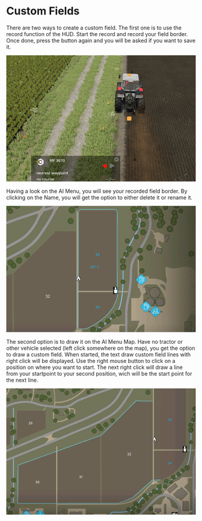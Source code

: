 # Custom Fields


There are two ways to create a custom field.
The first one is to use the record function of the HUD.
Start the record and record your field border.
Once done, press the button again and you will be asked if you want to save it.


![Image](/translation_data/recordcustomhelp_0_0_765_510.png)


Having a look on the AI Menu, you will see your recorded field border.
By clicking on the Name, you will get the option to either delete it or rename it.


![Image](/translation_data/donecustomhelp_0_0_765_510.png)


The second option is to draw it on the AI Menu Map.
Have no tractor or other vehicle selected (left click somewhere on the map), you get the option to draw a custom field.
When started, the text draw custom field lines with right click will be displayed.
Use the right mouse button to click on a position on where you want to start.
The next right click will draw a line from your startpoint to your second position, wich will be the start point for the next line.


![Image](/translation_data/drawcustomhelp_0_0_765_510.png)

